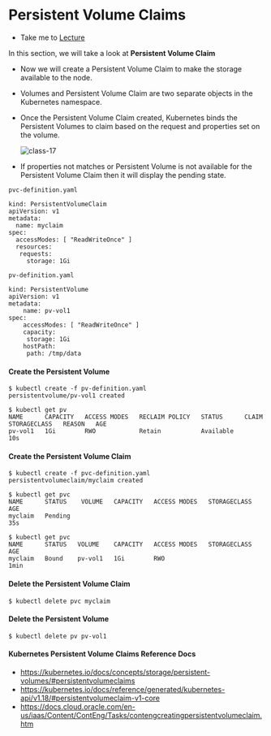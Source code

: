 # Persistent Volume Claims

- Take me to [Lecture](https://kodekloud.com/topic/persistent-volume-claims-4/)

In this section, we will take a look at **Persistent Volume Claim**

- Now we will create a Persistent Volume Claim to make the storage available to the node.
- Volumes and Persistent Volume Claim are two separate objects in the Kubernetes namespace.
- Once the Persistent Volume Claim created, Kubernetes binds the Persistent Volumes to claim based on the request and properties set on the volume.

  ![class-17](../../images/class17.PNG)

- If properties not matches or Persistent Volume is not available for the Persistent Volume Claim then it will display the pending state.

```
pvc-definition.yaml

kind: PersistentVolumeClaim
apiVersion: v1
metadata:
  name: myclaim
spec:
  accessModes: [ "ReadWriteOnce" ]
  resources:
   requests:
     storage: 1Gi
```

```
pv-definition.yaml

kind: PersistentVolume
apiVersion: v1
metadata:
    name: pv-vol1
spec:
    accessModes: [ "ReadWriteOnce" ]
    capacity:
     storage: 1Gi
    hostPath:
     path: /tmp/data
```

#### Create the Persistent Volume

```
$ kubectl create -f pv-definition.yaml
persistentvolume/pv-vol1 created

$ kubectl get pv
NAME      CAPACITY   ACCESS MODES   RECLAIM POLICY   STATUS      CLAIM   STORAGECLASS   REASON   AGE
pv-vol1   1Gi        RWO            Retain           Available                                   10s
```

#### Create the Persistent Volume Claim

```
$ kubectl create -f pvc-definition.yaml
persistentvolumeclaim/myclaim created

$ kubectl get pvc
NAME      STATUS    VOLUME   CAPACITY   ACCESS MODES   STORAGECLASS   AGE
myclaim   Pending                                                     35s

$ kubectl get pvc
NAME      STATUS   VOLUME    CAPACITY   ACCESS MODES   STORAGECLASS   AGE
myclaim   Bound    pv-vol1   1Gi        RWO                           1min
```

#### Delete the Persistent Volume Claim

```
$ kubectl delete pvc myclaim
```

#### Delete the Persistent Volume

```
$ kubectl delete pv pv-vol1
```

#### Kubernetes Persistent Volume Claims Reference Docs

- https://kubernetes.io/docs/concepts/storage/persistent-volumes/#persistentvolumeclaims
- https://kubernetes.io/docs/reference/generated/kubernetes-api/v1.18/#persistentvolumeclaim-v1-core
- https://docs.cloud.oracle.com/en-us/iaas/Content/ContEng/Tasks/contengcreatingpersistentvolumeclaim.htm

